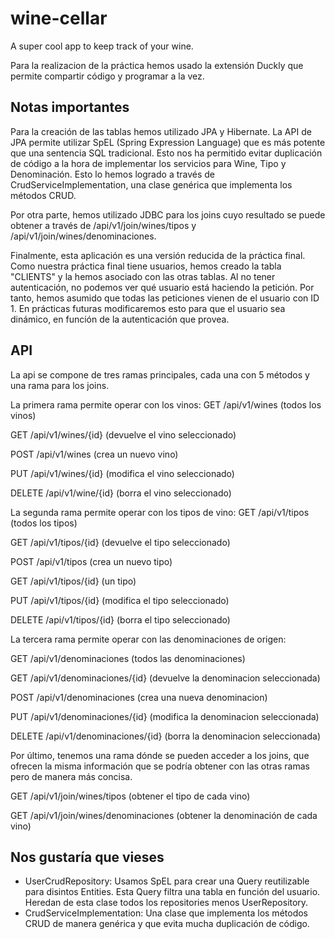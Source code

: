 # wine-cellar

A super cool app to keep track of your wine.

Para la realizacion de la práctica hemos usado la extensión Duckly que permite compartir código y programar a la vez.

## Notas importantes

Para la creación de las tablas hemos utilizado JPA y Hibernate. La API de JPA permite utilizar SpEL (Spring Expression Language) que es más potente que una sentencia SQL tradicional. Esto nos ha permitido evitar duplicación de código a la hora de implementar los servicios para Wine, Tipo y Denominación. Esto lo hemos logrado a través de CrudServiceImplementation, una clase genérica que implementa los métodos CRUD.

Por otra parte, hemos utilizado JDBC para los joins cuyo resultado se puede obtener a través de /api/v1/join/wines/tipos y /api/v1/join/wines/denominaciones.

Finalmente, esta aplicación es una versión reducida de la práctica final. Como nuestra práctica final tiene usuarios, hemos creado la tabla "CLIENTS" y la hemos asociado con las otras tablas. Al no tener autenticación, no podemos ver qué usuario está haciendo la petición. Por tanto, hemos asumido que todas las peticiones vienen de el usuario con ID 1. En prácticas futuras modificaremos esto para que el usuario sea dinámico, en función de la autenticación que provea.

## API

La api se compone de tres ramas principales, cada una con 5 métodos y una rama para los joins.

La primera rama permite operar con los vinos:
GET /api/v1/wines (todos los vinos)

GET /api/v1/wines/{id} (devuelve el vino seleccionado)

POST /api/v1/wines (crea un nuevo vino)

PUT /api/v1/wines/{id} (modifica el vino seleccionado)

DELETE /api/v1/wine/{id} (borra el vino seleccionado)

La segunda rama permite operar con los tipos de vino:
GET /api/v1/tipos (todos los tipos)

GET /api/v1/tipos/{id} (devuelve el tipo seleccionado)

POST /api/v1/tipos (crea un nuevo tipo)

GET /api/v1/tipos/{id} (un tipo)

PUT /api/v1/tipos/{id} (modifica el tipo seleccionado)

DELETE /api/v1/tipos/{id} (borra el tipo seleccionado)

La tercera rama permite operar con las denominaciones de origen:

GET /api/v1/denominaciones (todos las denominaciones)

GET /api/v1/denominaciones/{id} (devuelve la denominacion seleccionada)

POST /api/v1/denominaciones (crea una nueva denominacion)

PUT /api/v1/denominaciones/{id} (modifica la denominacion seleccionada)

DELETE /api/v1/denominaciones/{id} (borra la denominacion seleccionada)

Por último, tenemos una rama dónde se pueden acceder a los joins, que ofrecen la misma información que se podría obtener con las otras ramas pero de manera más concisa.

GET /api/v1/join/wines/tipos (obtener el tipo de cada vino)

GET /api/v1/join/wines/denominaciones (obtener la denominación de cada vino)

## Nos gustaría que vieses

-   UserCrudRepository: Usamos SpEL para crear una Query reutilizable para disintos Entities. Esta Query filtra una tabla en función del usuario. Heredan de esta clase todos los repositories menos UserRepository.
-   CrudServiceImplementation: Una clase que implementa los métodos CRUD de manera genérica y que evita mucha duplicación de código.
